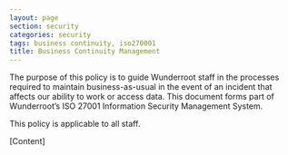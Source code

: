 ```yaml
---
layout: page
section: security
categories: security
tags: business continuity, iso270001
title: Business Continuity Management
---
```

The purpose of this policy is to guide Wunderroot staff in the processes required to maintain business-as-usual in the event of an incident that affects our ability to work or access data. This document forms part of Wunderroot’s ISO 27001 Information Security Management System.

This policy is applicable to all staff.

[Content]